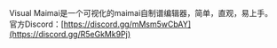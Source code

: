 Visual Maimai是一个可视化的maimai自制谱编辑器，简单，直观，易上手。  
官方Discord：[https://discord.gg/mMsm5wCbAY](https://discord.gg/R5eGkMk9Pj)
